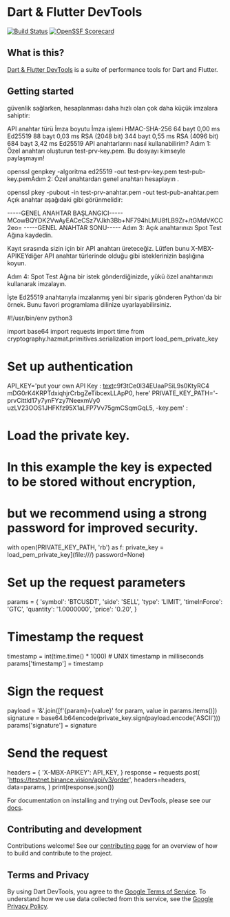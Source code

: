 # Dart & Flutter DevTools

[![Build Status](https://github.com/flutter/devtools/workflows/devtools/badge.svg)](https://github.com/flutter/devtools/actions)
[![OpenSSF Scorecard](https://api.securityscorecards.dev/projects/github.com/flutter/devtools/badge)](https://deps.dev/project/github/flutter%2Fdevtools)

## What is this?

[Dart & Flutter DevTools](https://docs.flutter.dev/tools/devtools) is a suite of performance tools for Dart and Flutter.

## Getting started
güvenlik sağlarken, hesaplanması daha hızlı olan çok daha küçük imzalara sahiptir:

API anahtar türü	İmza boyutu	İmza işlemi
HMAC-SHA-256	64 bayt	0,00 ms
Ed25519	88 bayt	0,03 ms
RSA (2048 bit)	344 bayt	0,55 ms
RSA (4096 bit)	684 bayt	3,42 ms
Ed25519 API anahtarlarını nasıl kullanabilirim?
Adım 1: Özel anahtarı oluşturun test-prv-key.pem. Bu dosyayı kimseyle paylaşmayın!

openssl genpkey -algoritma ed25519 -out test-prv-key.pem
test-pub-key.pemAdım 2: Özel anahtardan genel anahtarı hesaplayın .

openssl pkey -pubout -in test-prv-anahtar.pem -out test-pub-anahtar.pem
Açık anahtar aşağıdaki gibi görünmelidir:

-----GENEL ANAHTAR BAŞLANGICI-----
MCowBQYDK2VwAyEACeCSz7VJkh3Bb+NF794hLMU8fLB9Zr+/tGMdVKCC2eo=
-----GENEL ANAHTAR SONU-----
Adım 3: Açık anahtarınızı Spot Test Ağına kaydedin.

Kayıt sırasında sizin için bir API anahtarı üreteceğiz. Lütfen bunu X-MBX-APIKEYdiğer API anahtar türlerinde olduğu gibi isteklerinizin başlığına koyun.

Adım 4: Spot Test Ağına bir istek gönderdiğinizde, yükü özel anahtarınızı kullanarak imzalayın.

İşte Ed25519 anahtarıyla imzalanmış yeni bir sipariş gönderen Python'da bir örnek. Bunu favori programlama dilinize uyarlayabilirsiniz.

#!/usr/bin/env python3

import base64
import requests
import time
from cryptography.hazmat.primitives.serialization import load_pem_private_key

# Set up authentication
API_KEY='put your own API Key : [text](file:///)c9f3tCe0l34EUaaPSiL9s0KtyRC4
mDG0rK4KRPTdxiqhjrCrbgZeTibcexLLApP0, here'
PRIVATE_KEY_PATH='-prvCittld17y7ynFYzy7NeexmVy0
uzLV23OOS1JHFKfz95X1aLFP7Vv75gmCSqmGqL5, -key.pem'
: 
# Load the private key.
# In this example the key is expected to be stored without encryption,
# but we recommend using a strong password for improved security.
with open(PRIVATE_KEY_PATH, 'rb') as f:
    private_key = load_pem_private_key](file:///)                                password=None)

# Set up the request parameters
params = {
    'symbol':       'BTCUSDT',
    'side':         'SELL',
    'type':         'LIMIT',
    'timeInForce':  'GTC',
    'quantity':     '1.0000000',
    'price':        '0.20',
}

# Timestamp the request
timestamp = int(time.time() * 1000) # UNIX timestamp in milliseconds
params['timestamp'] = timestamp

# Sign the request
payload = '&'.join([f'{param}={value}' for param, value in params.items()])
signature = base64.b64encode(private_key.sign(payload.encode('ASCII')))
params['signature'] = signature

# Send the request
headers = {
    'X-MBX-APIKEY': API_KEY,
}
response = requests.post(
    'https://testnet.binance.vision/api/v3/order',
    headers=headers,
    data=params,
)
print(response.json())<!-- 
⁷ -->

For documentation on installing and trying out DevTools, please see our
[docs](https://docs.flutter.dev/tools/devtools).

## Contributing and development

Contributions welcome! See our
[contributing page](https://github.com/flutter/devtools/blob/master/CONTRIBUTING.md)
for an overview of how to build and contribute to the project.

## Terms and Privacy

By using Dart DevTools, you agree to the [Google Terms of Service](https://policies.google.com/terms). To understand how we use data collected from this service, see the [Google Privacy Policy](https://policies.google.com/privacy?hl=en).

